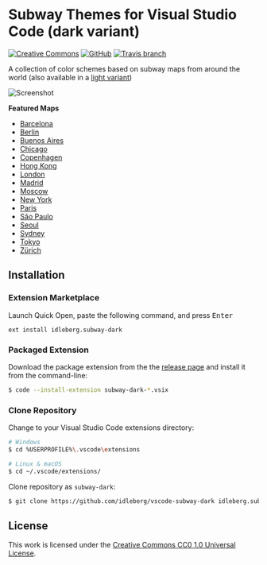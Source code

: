 # Subway Themes for Visual Studio Code (dark variant)

[![Creative Commons](https://img.shields.io/badge/license-CC0%201.0-orange.svg?style=flat-square)](http://creativecommons.org/publicdomain/zero/1.0/)
[![GitHub](https://img.shields.io/github/release/idleberg/vscode-subway-dark.svg?style=flat-square)](https://github.com/idleberg/vscode-subway-dark/releases)
[![Travis branch](https://img.shields.io/travis/idleberg/vscode-subway-dark/master.svg?style=flat-square)](https://travis-ci.org/idleberg/vscode-subway-dark)

A collection of color schemes based on subway maps from around the world (also available in a [light variant](https://marketplace.visualstudio.com/items?itemName=idleberg.subway))

![Screenshot](https://raw.githubusercontent.com/idleberg/vscode-subway-dark/master/images/screenshot.png)

**Featured Maps**

* [Barcelona](http://www.mapametrobarcelona.net/en-index.php)
* [Berlin](http://www.s-bahn-berlin.de/fahrplanundnetz/liniennetz.htm)
* [Buenos Aires](http://mapa-metro.com/en/Argentina/Buenos%20Aires/Buenos%20Aires-Subte-map.htm)
* [Chicago](http://www.transitchicago.com/maps/)
* [Copenhagen](http://intl.m.dk/#!/)
* [Hong Kong](http://www.mtr.com.hk/en/customer/services/system_map.html)
* [London](https://tfl.gov.uk/maps/track/tube)
* [Madrid](https://www.metromadrid.es/en/viaja_en_metro/red_de_metro/planos/)
* [Moscow](http://news.metro.ru/sc_lat.html)
* [New York](http://web.mta.info/maps/submap.html)
* [Paris](http://www.ratp.fr/informer/pdf/orienter/f_plan.php)
* [São Paulo](http://saopaulomap360.com/sao-paulo-metro-map)
* [Seoul](https://www.smrt.co.kr/program/cyberStation/main2.jsp?lang=e)
* [Sydney](http://www.sydneytrains.info/stations/network_map)
* [Tokyo](http://www.tokyometro.jp/en/subwaymap/)
* [Zürich](http://www.zvv.ch/zvv/en/timetable/network-maps.html)

## Installation

### Extension Marketplace

Launch Quick Open, paste the following command, and press <kbd>Enter</kbd>

`ext install idleberg.subway-dark`

### Packaged Extension

Download the package extension from the the [release page](https://github.com/idleberg/vscode-subway-dark/releases) and install it from the command-line:

```bash
$ code --install-extension subway-dark-*.vsix
```

### Clone Repository

Change to your Visual Studio Code extensions directory:

```bash
# Windows
$ cd %USERPROFILE%\.vscode\extensions

# Linux & macOS
$ cd ~/.vscode/extensions/
```

Clone repository as `subway-dark`:

```bash
$ git clone https://github.com/idleberg/vscode-subway-dark idleberg.subway-dark
```

## License

This work is licensed under the [Creative Commons CC0 1.0 Universal License](http://creativecommons.org/publicdomain/zero/1.0/legalcode).
